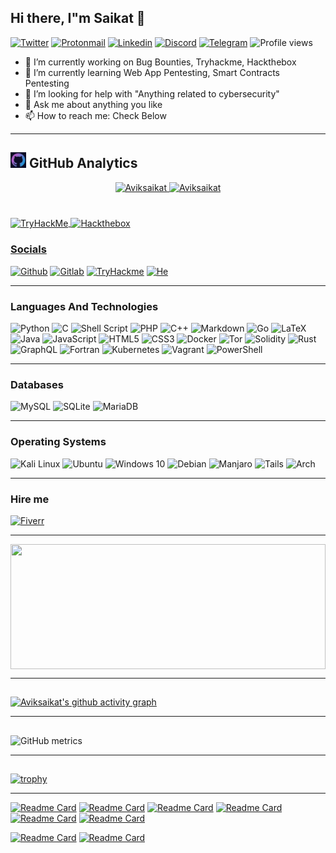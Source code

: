 ## Hi there, I"m Saikat 👋

[![Twitter](https://img.shields.io/badge/@Avik_Saikat-%231DA1F2.svg?style=for-the-badge&logo=Twitter&logoColor=white)](https://twitter.com/intent/follow?original_referer=https%3A%2F%2Fgithub.com%2Aviksaikat&screen_name=Avik_Saikat)
[![Protonmail](https://img.shields.io/badge/ProtonMail-8B89CC?style=for-the-badge&logo=protonmail&logoColor=white)](avik_saikat007@proton.me)
[![Linkedin](https://img.shields.io/badge/LinkedIn-0077B5?style=for-the-badge&logo=linkedin&logoColor=white)](https://www.linkedin.com/in/saikat-karmakar-0ab183154/)
[![Discord](https://img.shields.io/badge/Discord-7289DA?style=for-the-badge&logo=discord&logoColor=white)](avik_shelby#8604)
[![Telegram](https://img.shields.io/badge/Telegram-2CA5E0?style=for-the-badge&logo=telegram&logoColor=white)](@babayaga_the_boogy_man)
![Profile views](https://komarev.com/ghpvc/?username=Aviksaikat&color=dc143c)

- 🔭 I’m currently working on Bug Bounties, Tryhackme, Hackthebox
- 🌱 I’m currently learning Web App Pentesting, Smart Contracts Pentesting
- 🤔 I’m looking for help with "Anything related to cybersecurity"
- 💬 Ask me about anything you like
- 📫 How to reach me: Check Below
<!-- - ⚡ Fun fact: No idea if someones gonna read the above -->

<!--
Here are some ideas to get you started:

- 🔭 I’m currently working on ...
- 🌱 I’m currently learning ...
- 👯 I’m looking to collaborate on ...
- 🤔 I’m looking for help with ...
- 💬 Ask me about ...
- 📫 How to reach me: ...
- 😄 Pronouns: ...
- ⚡ Fun fact: ...
-->

<!-- [![user:9805823's SO profile](https://stackoverflow-readme-profile.johannchopin.fr/profile/9805823?theme=monokai&website=true&location=true)](https://github.com/johannchopin/stackoverflow-readme-profile) -->

---

<!-- ![Saikat"s GitHub stats](https://github-readme-stats-aviksaikat.vercel.app/api?username=aviksaikat&show_icons=true&line_height=21&text_color=000&icon_color=fff&bg_color=0,ea6161,ffc64d,fffc4d,52fa5a&theme=graywhite) -->

<!-- ![Saikat"s GitHub stats](https://github-readme-stats-aviksaikat.vercel.app/api?username=aviksaikat&show_icons=true&line_height=21&theme=tokyonight&card_width=500px&custom_title=Aviksaikat's%20Github%20Stats&count_private=true)

[![GitHub Streak](https://streak-stats.demolab.com?user=Aviksaikat&theme=one-dark-pro&hide_border=true&mode=weekly&card_width=500)](https://git.io/streak-stats) -->

## <img src="./media/github.png" height=25/> GitHub Analytics

<p align="center">
    <a href="https://github.com/Aviksaikat">
    <img  height="180em" width="49%" src="https://github-readme-stats-aviksaikat.vercel.app/api?username=aviksaikat&show_icons=true&line_height=21&theme=tokyonight&custom_title=Aviksaikat's%20Github%20Stats&count_private=true" alt="Aviksaikat" />
    <img  height="180em" width="49%" src="https://streak-stats.demolab.com?user=Aviksaikat&theme=one-dark-pro&hide_border=true&mode=weekly" alt="Aviksaikat"/>
    </a>
</p>

<!-- <script src="https://tryhackme.com/badge/132304"></script> -->

#

<a href="https://tryhackme.com/p/aviksaikat" target="blank"><img align="center" src="https://tryhackme-badges.s3.amazonaws.com/aviksaikat.png" alt="TryHackMe" height=60 width=250/>
<a href="https://www.hackthebox.com/profile/361208" target="blank"><img align="center" src="https://www.hackthebox.eu/badge/image/361208" alt="Hackthebox" height=60 width=250/>

### Socials

[![Github](https://img.shields.io/badge/GitHub-100000?style=for-the-badge&logo=github&logoColor=white)](https://github.com/Aviksaikat)
[![Gitlab](https://img.shields.io/badge/GitLab-330F63?style=for-the-badge&logo=gitlab&logoColor=white)](https://gitlab.com/Aviksaikat)
[![TryHackme](https://img.shields.io/badge/TryHackme-%232C3454.svg?style=for-the-badge&logo=TryHackme&logoColor=red)](https://tryhackme.com/p/aviksaikat)
[![He](https://img.shields.io/badge/-Hackerrank-2EC866?style=for-the-badge&logo=HackerRank&logoColor=white)](https://www.hackerrank.com/saikickkarma)

---

### Languages And Technologies

![Python](https://img.shields.io/badge/Python-FFD43B?style=for-the-badge&logo=python&logoColor=blue)
![C](https://img.shields.io/badge/c-%2300599C.svg?style=for-the-badge&logo=c&logoColor=white)
![Shell Script](https://img.shields.io/badge/shell_script-%23121011.svg?style=for-the-badge&logo=gnu-bash&logoColor=white)
![PHP](https://img.shields.io/badge/php-%23777BB4.svg?style=for-the-badge&logo=php&logoColor=white)
![C++](https://img.shields.io/badge/c++-%2300599C.svg?style=for-the-badge&logo=c%2B%2B&logoColor=white)
![Markdown](https://img.shields.io/badge/markdown-%23000000.svg?style=for-the-badge&logo=markdown&logoColor=white)
![Go](https://img.shields.io/badge/go-%2300ADD8.svg?style=for-the-badge&logo=go&logoColor=white)
![LaTeX](https://img.shields.io/badge/latex-%23008080.svg?style=for-the-badge&logo=latex&logoColor=white)
![Java](https://img.shields.io/badge/java-%23ED8B00.svg?style=for-the-badge&logo=java&logoColor=white)
![JavaScript](https://img.shields.io/badge/javascript-%23323330.svg?style=for-the-badge&logo=javascript&logoColor=%23F7DF1E)
![HTML5](https://img.shields.io/badge/html5-%23E34F26.svg?style=for-the-badge&logo=html5&logoColor=white)
![CSS3](https://img.shields.io/badge/css3-%231572B6.svg?style=for-the-badge&logo=css3&logoColor=white)
![Docker](https://img.shields.io/badge/docker-%230db7ed.svg?style=for-the-badge&logo=docker&logoColor=white)
![Tor](https://img.shields.io/badge/Tor-7D4698?style=for-the-badge&logo=Tor-Browser&logoColor=white)
![Solidity](https://img.shields.io/badge/Solidity-%23363636.svg?style=for-the-badge&logo=solidity&logoColor=red)
![Rust](https://img.shields.io/badge/Rust-red?style=for-the-badge&logo=rust&logoColor=#E57324)
![GraphQL](https://img.shields.io/badge/-GraphQL-E10098?style=for-the-badge&logo=graphql&logoColor=white)
![Fortran](https://img.shields.io/badge/Fortran-%23734F96.svg?style=for-the-badge&logo=fortran&logoColor=white)
![Kubernetes](https://img.shields.io/badge/kubernetes-%23326ce5.svg?style=for-the-badge&logo=kubernetes&logoColor=white)
![Vagrant](https://img.shields.io/badge/vagrant-%231563FF.svg?style=for-the-badge&logo=vagrant&logoColor=white)
![PowerShell](https://img.shields.io/badge/PowerShell-%235391FE.svg?style=for-the-badge&logo=powershell&logoColor=white)

---

### Databases

![MySQL](https://img.shields.io/badge/MySQL-00000F?style=for-the-badge&logo=mysql&logoColor=white)
![SQLite](https://img.shields.io/badge/sqlite-%2307405e.svg?style=for-the-badge&logo=sqlite&logoColor=white)
![MariaDB](https://img.shields.io/badge/MariaDB-003545?style=for-the-badge&logo=mariadb&logoColor=white)

---

### Operating Systems

![Kali Linux](https://img.shields.io/badge/Kali_Linux-557C94?style=for-the-badge&logo=kali-linux&logoColor=white)
![Ubuntu](https://img.shields.io/badge/Ubuntu-E95420?style=for-the-badge&logo=ubuntu&logoColor=white)
![Windows 10](https://img.shields.io/badge/Windows-0078D6?style=for-the-badge&logo=windows&logoColor=white)
![Debian](https://img.shields.io/badge/Debian-D70A53?style=for-the-badge&logo=debian&logoColor=white)
![Manjaro](https://img.shields.io/badge/Manjaro-35BF5C?style=for-the-badge&logo=Manjaro&logoColor=white)
![Tails](https://img.shields.io/badge/Tails%20-56347C?&style=for-the-badge&logo=tails&logoColor=white)
![Arch](https://img.shields.io/badge/Arch%20Linux-1793D1?logo=arch-linux&logoColor=fff&style=for-the-badge)

---

### Hire me

[![Fiverr](https://img.shields.io/badge/Fiverr-1DBF73?style=for-the-badge&logo=Fiverr&logoColor=white)](https://www.fiverr.com/aviksaikat)

---

<!-- Languages -->

<!-- [![Top Langs](https://github-readme-stats-aviksaikat.vercel.app/api/top-langs/?username=aviksaikat&layout=compact&hide=php,Smali,G-code,Roff,Tcl,ASP.NET,CSS,SCSS&langs_count=8)](https://github.com/aviksaikat/github-readme-stats) -->

<div style="width: 100%;">
  <a href="https://github.com/aviksaikat/github-readme-stats">
    <img height="200px" width="100%" align="center" src="https://github-readme-stats-aviksaikat.vercel.app/api/top-langs/?username=aviksaikat&layout=compact&hide=php,Smali,G-code,Roff,Tcl,ASP.NET,CSS,SCSS&langs_count=8" />
  </a>
</div>

<!-- [![Top Langs](https://github-readme-stats.vercel.app/api/top-langs/?username=aviksaikat&hide=Smali,G-code,Roff,Tcl,ASP.NET&langs_count=6)](https://github.com/anuraghazra/github-readme-stats) -->

---

<!-- streak -->
<!--
[![GitHub Streak](https://github-readme-streak-stats.herokuapp.com?user=Aviksaikat&theme=neon-palenight)](https://git.io/streak-stats) -->

## <!-- activity graph -->

<!--
![GitHub Activity Graph](https://activity-graph.herokuapp.com/graph?username=aviksaikat) -->

[![Aviksaikat's github activity graph](https://github-readme-activity-graph.vercel.app/graph?username=aviksaikat&bg_color=2b2c40&color=ffffff&line=9e4c98&point=fd0808&area=true&hide_border=true)](https://github.com/aviksaikat/github-readme-activity-graph)

---

## <!-- metrics -->

![GitHub metrics](https://metrics.lecoq.io/aviksaikat)

---

## <!-- trophies -->

[![trophy](https://github-profile-trophy.vercel.app/?username=aviksaikat&theme=dracula)](https://github.com/ryo-ma/github-profile-trophy)

---

[![Readme Card](https://github-readme-stats-aviksaikat.vercel.app/api/pin/?username=Aviksaikat&repo=capute-the-ether&show_owner=true&title_color=fff&icon_color=f9f9f9&text_color=9f9f9f&bg_color=151515)](https://github.com/Aviksaikat/capute-the-ether)
[![Readme Card](https://github-readme-stats-aviksaikat.vercel.app/api/pin/?username=Aviksaikat&repo=Create-Tweet&show_owner=true&title_color=fff&icon_color=f9f9f9&text_color=9f9f9f&bg_color=151515)](https://github.com/Aviksaikat/Create-Tweet)
[![Readme Card](https://github-readme-stats-aviksaikat.vercel.app/api/pin/?username=Aviksaikat&repo=Blockchain-CTF-Solutions&show_owner=true&title_color=fff&icon_color=f9f9f9&text_color=9f9f9f&bg_color=151515)](https://github.com/Aviksaikat/Blockchain-CTF-Solutions)
[![Readme Card](https://github-readme-stats-aviksaikat.vercel.app/api/pin/?username=Aviksaikat&repo=VHS-Themes-preview&show_owner=true&title_color=fff&icon_color=f9f9f9&text_color=9f9f9f&bg_color=151515)](https://github.com/Aviksaikat/VHS-Themes-preview)
[![Readme Card](https://github-readme-stats-aviksaikat.vercel.app/api/pin/?username=Aviksaikat&repo=Youtube-Uploader-Bot&show_owner=true&title_color=fff&icon_color=f9f9f9&text_color=9f9f9f&bg_color=151515)](https://github.com/Aviksaikat/Youtube-Uploader-Bot)
[![Readme Card](https://github-readme-stats-aviksaikat.vercel.app/api/pin/?username=Aviksaikat&repo=Discord-Notification-bot&show_owner=true&title_color=fff&icon_color=f9f9f9&text_color=9f9f9f&bg_color=151515)](https://github.com/Aviksaikat/Discord-Notification-bot)
<!-- [![Readme Card](https://github-readme-stats-aviksaikat.vercel.app/api/pin/?username=Aviksaikat&repo=Ethernaut-brownie-Solutions&show_owner=true&title_color=fff&icon_color=f9f9f9&text_color=9f9f9f&bg_color=151515)](https://github.com/Aviksaikat/Ethernaut-brownie-Solutions) -->
[![Readme Card](https://github-readme-stats-aviksaikat.vercel.app/api/pin/?username=Aviksaikat&repo=eJPT&show_owner=true&title_color=fff&icon_color=f9f9f9&text_color=9f9f9f&bg_color=151515)](https://github.com/Aviksaikat/eJPT)
[![Readme Card](https://github-readme-stats-aviksaikat.vercel.app/api/pin/?username=Aviksaikat&repo=Quillctf-solutions&show_owner=true&title_color=fff&icon_color=f9f9f9&text_color=9f9f9f&bg_color=151515)](https://github.com/Aviksaikat/Quillctf-solutions)

<!-- ![Customized Card](https://github-readme-stats.vercel.app/api/pin?username=Aviksaikat&repo=github-readme-stats&title_color=fff&icon_color=f9f9f9&text_color=9f9f9f&bg_color=151515) -->
